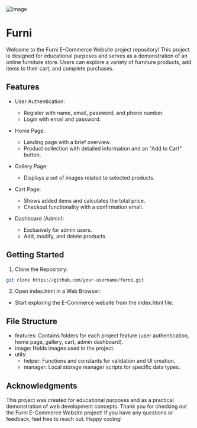 ![image](https://github.com/AtefRehan/Furni/assets/87246764/9250dd33-bc42-40e4-88c6-3550b9056ce3)

# Furni
Welcome to the Furni E-Commerce Website project repository! This project is designed for educational purposes and serves as a demonstration of an online furniture store. Users can explore a variety of furniture products, add items to their cart, and complete purchases.

## Features

- User Authentication:
  - Register with name, email, password, and phone number.
  - Login with email and password.

- Home Page:
  - Landing page with a brief overview.
  - Product collection with detailed information and an "Add to Cart" button.

- Gallery Page:
  - Displays a set of images related to selected products.

- Cart Page:
  - Shows added items and calculates the total price.
  - Checkout functionality with a confirmation email.

- Dashboard (Admin):
  - Exclusively for admin users.
  - Add, modify, and delete products.

## Getting Started

1. Clone the Repository:

```bash
git clone https://github.com/your-username/furni.git
```

2. Open index.html in a Web Browser:
- Start exploring the E-Commerce website from the index.html file.

## File Structure
- features: Contains folders for each project feature (user authentication, home page, gallery, cart, admin dashboard).
- image: Holds images used in the project.
- utils:
  - helper: Functions and constants for validation and UI creation.
  - manager: Local storage manager scripts for specific data types.

## Acknowledgments
This project was created for educational purposes and as a practical demonstration of web development concepts.
Thank you for checking out the Furni E-Commerce Website project! If you have any questions or feedback, feel free to reach out. Happy coding!
